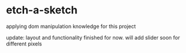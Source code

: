 # etch-a-sketch
applying dom manipulation knowledge for this project

update: layout and functionality finished for now. will add slider soon for different pixels

